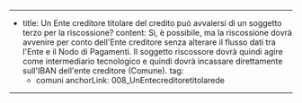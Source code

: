 ---
  - title: Un Ente creditore titolare del credito può avvalersi di un soggetto terzo per la riscossione?
    content: Sì, è possibile, ma la riscossione dovrà avvenire per conto dell'Ente creditore senza alterare il flusso dati tra l'Ente e il Nodo di Pagamenti. Il soggetto riscossore dovrà quindi agire come intermediario tecnologico e quindi dovrà incassare direttamente sull'IBAN dell'ente creditore (Comune).
    tag:
      - comuni
    anchorLink: 008_UnEntecreditoretitolarede
---